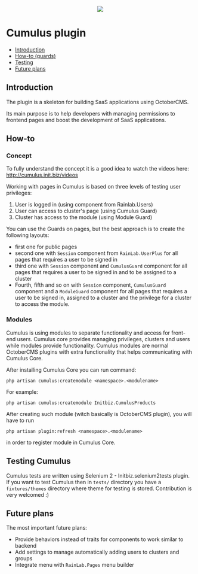 <p align="center"><img src="http://init.biz/storage/app/media/publiczne/cumulus.png"></p>

# Cumulus plugin
- [Introduction](#introduction)
- [How-to (guards)](#howto)
- [Testing](#testing)
- [Future plans](#futureplans)

<a name="introduction"></a>
## Introduction
The plugin is a skeleton for building SaaS applications using OctoberCMS.

Its main purpose is to help developers with managing permissions to frontend pages and boost the development of SaaS applications.

<a name="howto"></a>
## How-to

### Concept

To fully understand the concept it is a good idea to watch the videos here: <a href="http://cumulus.init.biz/videos">http://cumulus.init.biz/videos</a>

Working with pages in Cumulus is based on three levels of testing user privileges:

1. User is logged in (using component from Rainlab.Users)
1. User can access to cluster's page (using Cumulus Guard)
1. Cluster has access to the module (using Module Guard)

You can use the Guards on pages, but the best approach is to create the following layouts:
* first one for public pages
* second one with `Session` component from `RainLab.UserPlus` for all pages that requires a user to be signed in
* third one with `Session` component and `CumulusGuard` component for all pages that requires a user to be signed in and to be assigned to a cluster
* Fourth, fifth and so on with `Session` component, `CumulusGuard` component and a `ModuleGuard` component for all pages that requires a user to be signed in, assigned to a cluster and the privilege for a cluster to access the module.

### Modules
Cumulus is using modules to separate functionality and access for front-end users. Cumulus core provides managing privileges, clusters and users while modules provide functionality. Cumulus modules are normal OctoberCMS plugins with extra functionality that helps communicating with Cumulus Core.

After installing Cumulus Core you can run command:

```php artisan cumulus:createmodule <namespace>.<modulename>```

For example:

```php artisan cumulus:createmodule Initbiz.CumulusProducts```

After creating such module (witch basically is OctoberCMS plugin), you will have to run

```php artisan plugin:refresh <namespace>.<modulename>```

in order to register module in Cumulus Core.

<a name="testing"></a>
## Testing Cumulus
Cumulus tests are written using Selenium 2 - Initbiz.selenium2tests plugin. If you want to test Cumulus then in `tests/` directory you have a `fixtures/themes` directory where theme for testing is stored. Contribution is very welcomed :)

<a name="futureplans"></a>
## Future plans

The most important future plans:
* Provide behaviors instead of traits for components to work similar to backend
* Add settings to manage automatically adding users to clusters and groups
* Integrate menu with `RainLab.Pages` menu builder

